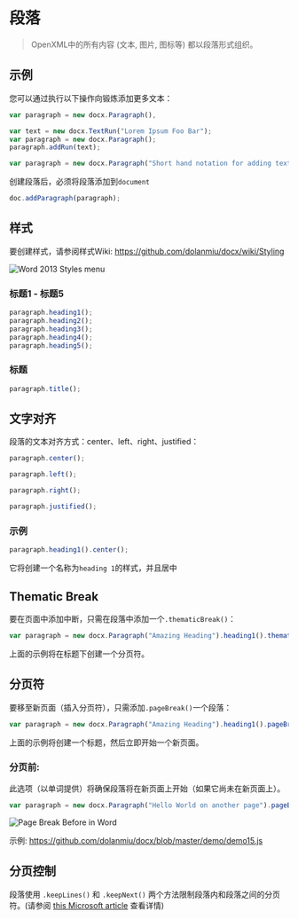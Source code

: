 # 段落

> OpenXML中的所有内容 (文本, 图片, 图标等) 都以段落形式组织。

## 示例

您可以通过执行以下操作向锻炼添加更多文本：

```js
var paragraph = new docx.Paragraph(),
```

```js
var text = new docx.TextRun("Lorem Ipsum Foo Bar");
var paragraph = new docx.Paragraph();
paragraph.addRun(text);
```

```js
var paragraph = new docx.Paragraph("Short hand notation for adding text.");
```

创建段落后，必须将段落添加到`document`

```js
doc.addParagraph(paragraph);
```

## 样式

要创建样式，请参阅样式Wiki: https://github.com/dolanmiu/docx/wiki/Styling

![Word 2013 Styles menu](http://content.gcflearnfree.org/topics/233/style_apply_choose.png "Word 2013 Styles menu")

### 标题1 - 标题5

```js
paragraph.heading1();
paragraph.heading2();
paragraph.heading3();
paragraph.heading4();
paragraph.heading5();
```

### 标题

```js
paragraph.title();
```

## 文字对齐

段落的文本对齐方式：center、left、right、justified：

```js
paragraph.center();
```

```js
paragraph.left();
```

```js
paragraph.right();
```

```js
paragraph.justified();
```

### 示例

```js
paragraph.heading1().center();
```

它将创建一个名称为`heading 1`的样式，并且居中

## Thematic Break

要在页面中添加中断，只需在段落中添加一个`.thematicBreak()`：

```js
var paragraph = new docx.Paragraph("Amazing Heading").heading1().thematicBreak();
```

上面的示例将在标题下创建一个分页符。

## 分页符

要移至新页面（插入分页符），只需添加`.pageBreak()`一个段落：

```js
var paragraph = new docx.Paragraph("Amazing Heading").heading1().pageBreak();
```

上面的示例将创建一个标题，然后立即开始一个新页面。

### 分页前:

此选项（以单词提供）将确保段落将在新页面上开始（如果它尚未在新页面上）。

```js
var paragraph = new docx.Paragraph("Hello World on another page").pageBreakBefore();
```

![Page Break Before in Word](https://user-images.githubusercontent.com/34742290/40176503-df3a8398-59db-11e8-8b9c-d719f13aa8b4.png)

示例: https://github.com/dolanmiu/docx/blob/master/demo/demo15.js

## 分页控制

段落使用 `.keepLines()` 和 `.keepNext()` 两个方法限制段落内和段落之间的分页符。(请参阅 [this Microsoft article](https://support.office.com/en-us/article/Keep-lines-and-paragraphs-together-d72af534-926f-4c4b-830a-abfc2daa3bfa) 查看详情)
